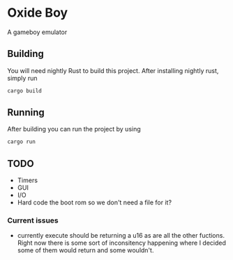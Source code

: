 # Oxide Boy

A gameboy emulator

## Building

You will need nightly Rust to build this project. After installing nightly rust, simply run

```sh
cargo build
```

## Running

After building you can run the project by using

```sh
cargo run
```

## TODO

* Timers
* GUI
* I/O
* Hard code the boot rom so we don't need a file for it?

### Current issues

* currently execute should be returning a u16 as are all the other fuctions. Right now there is some sort of inconsitency happening where I decided some of them would return and some wouldn't.
